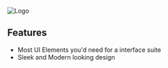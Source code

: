 ![Logo](https://github.com/user-attachments/assets/29257081-a8f5-4412-ac20-74a0d6de78f5)

## Features
- Most UI Elements you'd need for a interface suite
- Sleek and Modern looking design
<br/>
